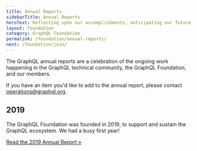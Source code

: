 ```yaml
---
title: Annual Reports
sidebarTitle: Annual Reports
heroText: Reflecting upon our accomplishments, anticipating our future
layout: foundation
category: GraphQL Foundation
permalink: /foundation/annual-reports/
next: /foundation/join/
---
```


The GraphQL annual reports are a celebration of the ongoing work happening in the GraphQL technical community, the GraphQL Foundation, and our members.

If you have an item you'd like to add to the annual report, please contact [operations@graphql.org](mailto:operations@graphql.org).

## 2019

The GraphQL Foundation was founded in 2019, to support and sustain the GraphQL ecosystem. We had a busy first year!

[Read the 2019 Annual Report »](/foundation/annual-reports/2019/)

